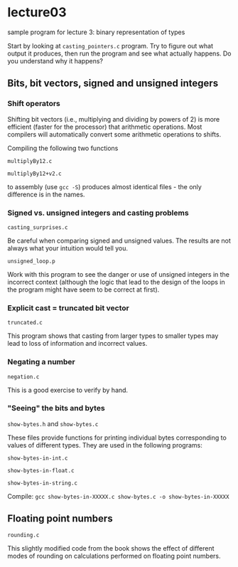 # lecture03

sample program for lecture 3: binary representation of types

Start by looking at `casting_pointers.c` program. Try to figure out what 
output it produces, then run the program and see what actually happens. 
Do you understand why it happens?


## Bits, bit vectors, signed and unsigned integers 

### Shift operators

Shifting bit vectors (i.e., multiplying and dividing by powers of 2)
is more efficient (faster for the processor) that arithmetic operations.
Most compilers will automatically convert some arithmetic operations to
shifts. 

Compiling the following two functions 

`multiplyBy12.c` 

`multiplyBy12+v2.c` 

to assembly (use `gcc -S`) produces almost identical files - the only difference
is in the names. 


### Signed vs. unsigned integers and casting problems 

`casting_surprises.c` 

Be careful when comparing signed and unsigned values. The results are not
always what your intuition would tell you. 

`unsigned_loop.p`

Work with this program to see the danger or use of unsigned integers
in the incorrect context (although the logic that lead to the design
of the loops in the program might have seem to be correct at first). 

### Explicit cast = truncated bit vector

`truncated.c` 

This program shows that casting from larger types to smaller types may
lead to loss of information and incorrect values. 

### Negating a number

`negation.c` 

This is a good exercise to verify by hand. 

### "Seeing" the bits and bytes 

`show-bytes.h`  and `show-bytes.c` 

These files provide functions for printing individual bytes corresponding to values of different 
types. They are used in the following programs: 

`show-bytes-in-int.c` 

`show-bytes-in-float.c` 

`show-bytes-in-string.c`

Compile: `gcc show-bytes-in-XXXXX.c show-bytes.c -o show-bytes-in-XXXXX` 


## Floating point numbers
 
`rounding.c` 

This slightly modified code from the book shows the effect of different modes of rounding on calculations
performed on floating point numbers. 



